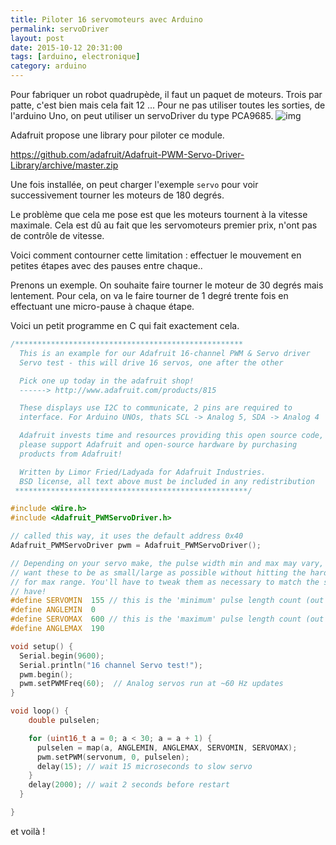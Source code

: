 ```yaml
---
title: Piloter 16 servomoteurs avec Arduino
permalink: servoDriver
layout: post
date: 2015-10-12 20:31:00
tags: [arduino, electronique]
category: arduino
---
```


Pour fabriquer un robot quadrupède, il faut un paquet de moteurs.
Trois par patte, c'est bien mais cela fait 12 ...
Pour ne pas utiliser toutes les sorties, de l'arduino Uno, on peut utiliser
un servoDriver du type PCA9685.
![img](https://learn.adafruit.com/system/assets/assets/000/002/290/medium640/adafruit_products_2012_10_15_IMG_0702-1024.jpg?1396781379)

Adafruit propose une library pour piloter ce module. 

https://github.com/adafruit/Adafruit-PWM-Servo-Driver-Library/archive/master.zip

Une fois installée, on peut charger l'exemple `servo` pour voir successivement
tourner les moteurs de 180 degrés.

Le problème que cela me pose est que les moteurs tournent à la vitesse maximale.
Cela est dû au fait que les servomoteurs premier prix, n'ont pas de contrôle de
vitesse. 

Voici comment contourner cette limitation : effectuer le mouvement en petites
étapes avec des pauses entre chaque..

Prenons un exemple. On souhaite faire tourner le moteur de 30 degrés mais 
lentement. Pour cela, on va le faire tourner de 1 degré trente fois en
effectuant une micro-pause à chaque étape.

Voici un petit programme en C qui fait exactement cela.

``` c
/*************************************************** 
  This is an example for our Adafruit 16-channel PWM & Servo driver
  Servo test - this will drive 16 servos, one after the other

  Pick one up today in the adafruit shop!
  ------> http://www.adafruit.com/products/815

  These displays use I2C to communicate, 2 pins are required to  
  interface. For Arduino UNOs, thats SCL -> Analog 5, SDA -> Analog 4

  Adafruit invests time and resources providing this open source code, 
  please support Adafruit and open-source hardware by purchasing 
  products from Adafruit!

  Written by Limor Fried/Ladyada for Adafruit Industries.  
  BSD license, all text above must be included in any redistribution
 ****************************************************/

#include <Wire.h>
#include <Adafruit_PWMServoDriver.h>

// called this way, it uses the default address 0x40
Adafruit_PWMServoDriver pwm = Adafruit_PWMServoDriver();

// Depending on your servo make, the pulse width min and max may vary, you 
// want these to be as small/large as possible without hitting the hard stop
// for max range. You'll have to tweak them as necessary to match the servos you
// have!
#define SERVOMIN  155 // this is the 'minimum' pulse length count (out of 4096)
#define ANGLEMIN  0
#define SERVOMAX  600 // this is the 'maximum' pulse length count (out of 4096)
#define ANGLEMAX  190

void setup() {
  Serial.begin(9600);
  Serial.println("16 channel Servo test!");
  pwm.begin();
  pwm.setPWMFreq(60);  // Analog servos run at ~60 Hz updates
}

void loop() {
    double pulselen;

    for (uint16_t a = 0; a < 30; a = a + 1) {
      pulselen = map(a, ANGLEMIN, ANGLEMAX, SERVOMIN, SERVOMAX);
      pwm.setPWM(servonum, 0, pulselen);
      delay(15); // wait 15 microseconds to slow servo
    }
    delay(2000); // wait 2 seconds before restart
  }

}
```

et voilà !
